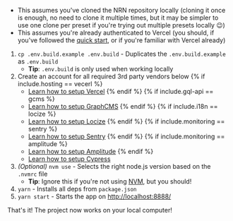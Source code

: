 - This assumes you've cloned the NRN repository locally (cloning it once is enough, no need to clone it multiple times, but it may be simpler to use one clone per preset if you're trying out multiple presets locally :wink:)
- This assumes you're already authenticated to Vercel (you should, if you've followed the [quick start](./quick-start), or if you're familiar with Vercel already)

1. `cp .env.build.example .env.build` - Duplicates the `.env.build.example` as `.env.build`
    - **Tip**: `.env.build` is only used when working locally
1. Create an account for all required 3rd party vendors below
{% if include.hosting == vecerl %}
    - [Learn how to setup Vercel](../guides/online-deployment/setup-vercel)
{% endif %}
{% if include.gql-api == gcms %}
    - [Learn how to setup GraphCMS](../guides/graphql-api/setup-graphcms)
{% endif %}
{% if include.i18n == locize %}
    - [Learn how to setup Locize](../guides/i18n/setup-locize)
{% endif %}
{% if include.monitoring == sentry %}
    - [Learn how to setup Sentry](../guides/monitoring/setup-sentry)
{% endif %}
{% if include.monitoring == amplitude %}
    - [Learn how to setup Amplitude](../guides/analytics/setup-amplitude)
{% endif %}
    - [Learn how to setup Cypress](../guides/testing/setup-cypress)
1. _(Optional)_ `nvm use` - Selects the right node.js version based on the `.nvmrc` file
    - **Tip**: Ignore this if you're not using [NVM](https://github.com/nvm-sh/nvm), but you should!
1. `yarn` - Installs all deps from `package.json`
1. `yarn start` - Starts the app on [http://localhost:8888/](http://localhost:8888/)

That's it! The project now works on your local computer!
